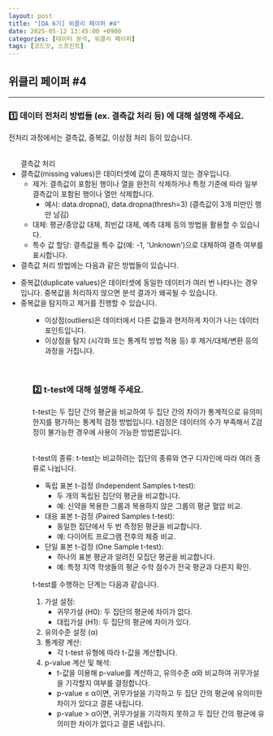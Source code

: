 ```yaml
---
layout: post
title: "[DA 6기] 위클리 페이퍼 #4"
date: 2025-05-12 13:45:00 +0900
categories: [데이터 분석, 위클리 페이퍼]
tags: [코드잇, 스프린트]
---
```


<style>
    .initial-content, .search-content{
        padding-left: 40px;
        padding-right: 40px;
    }

</style>

<h2>위클리 페이퍼 #4</h2>

---

<h3>1️⃣ 데이터 전처리 방법들 (ex. 결측값 처리 등) 에 대해 설명해 주세요.</h3>

<p>
전처리 과정에서는 결측값, 중복값, 이상점 처리 등이 있습니다.<br><br>

<ul>결측값 처리
    <li>결측값(missing values)은 데이터셋에 값이 존재하지 않는 경우입니다.
        <ul>
            <li>제거: 결측값이 포함된 행이나 열을 완전히 삭제하거나 특정 기준에 따라 일부 결측값이 포함된 행이나 열만 삭제합니다.
                <ul>
                    <li>예시: data.dropna(), data.dropna(thresh=3) (결측값이 3개 미만인 행만 남김)</li>
                </ul>
            </li>
            </li>
            <li>대체: 평균/중앙값 대체, 최빈값 대체, 예측 대체 등의 방법을 활용할 수 있습니다.
            </li>
            <li>특수 값 할당: 결측값을 특수 값(예: -1, 'Unknown')으로 대체하여 결측 여부를 표시합니다.
            </li>
        </ul>
    </li>
    <li>결측값 처리 방법에는 다음과 같은 방법들이 있습니다.</li>
</ul>
<ul>
    <li>중복값(duplicate values)은 데이터셋에 동일한 데이터가 여러 번 나타나는 경우입니다. 중복값을 처리하지 않으면 분석 결과가 왜곡될 수 있습니다.</li>
    <li>중복값을 탐지하고 제거를 진행할 수 있습니다.</li>
<ul>
<ul>
    <li>이상점(outliers)은 데이터에서 다른 값들과 현저하게 차이가 나는 데이터 포인트입니다.</li>
    <li>이상점을 탐지 (시각화 또는 통계적 방법 적용 등) 후 제거/대체/변환 등의 과정을 거칩니다.</li>
</ul>
</p>

<br>

<h3>2️⃣ t-test에 대해 설명해 주세요.</h3>

<p>
t-test는 두 집단 간의 평균을 비교하여 두 집단 간의 차이가 통계적으로 유의미한지를 평가하는 통계적 검정 방법입니다. t검정은 데이터의 수가 부족해서 Z검정이 불가능한 경우에 사용이 가능한 방법론입니다.<br><br>

t-test의 종류: t-test는 비교하려는 집단의 종류와 연구 디자인에 따라 여러 종류로 나뉩니다.<br>
<ul>
    <li>독립 표본 t-검정 (Independent Samples t-test):
        <ul>
            <li>두 개의 독립된 집단의 평균을 비교합니다.</li>
            <li>예: 신약을 복용한 그룹과 복용하지 않은 그룹의 평균 혈압 비교.</li>
        </ul>
    </li>
    <li>대응 표본 t-검정 (Paired Samples t-test):
        <ul>
            <li>동일한 집단에서 두 번 측정된 평균을 비교합니다.</li>
            <li>예: 다이어트 프로그램 전후의 체중 비교.</li>
        </ul>
    </li>
    <li>단일 표본 t-검정 (One Sample t-test):
        <ul>
            <li>하나의 표본 평균과 알려진 모집단 평균을 비교합니다.</li>
            <li>예: 특정 지역 학생들의 평균 수학 점수가 전국 평균과 다른지 확인.</li>
        </ul>
    </li>        
</ul>

t-test를 수행하는 단계는 다음과 같습니다.<br>
<ol>
    <li>가설 설정:
        <ul>
            <li>귀무가설 (H0): 두 집단의 평균에 차이가 없다.</li>
            <li>대립가설 (H1): 두 집단의 평균에 차이가 있다.</li>
        </ul>
    </li>
    <li>유의수준 설정 (α)
    </li>
    <li>통계량 계산:
        <ul>
            <li>각 t-test 유형에 따라 t-값을 계산합니다.</li>
        </ul>    
    </li>   
    <li>p-value 계산 및 해석:
        <ul>
            <li>t-값을 이용해 p-value를 계산하고, 유의수준 α와 비교하여 귀무가설을 기각할지 여부를 결정합니다.</li>
            <li>p-value ≤ α이면, 귀무가설을 기각하고 두 집단 간의 평균에 유의미한 차이가 있다고 결론 내립니다.</li>
            <li>p-value > α이면, 귀무가설을 기각하지 못하고 두 집단 간의 평균에 유의미한 차이가 없다고 결론 내립니다.</li>
        </ul>
    </li>            
</ol>
</p>
